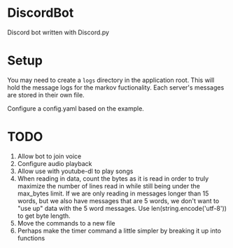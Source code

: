 # DiscordBot
Discord bot written with Discord.py

# Setup
You may need to create a `logs` directory in the application root. This will hold the message logs for the markov fuctionality. Each server's messages are stored in their own file.

Configure a config.yaml based on the example.

# TODO
1. Allow bot to join voice
2. Configure audio playback
3. Allow use with youtube-dl to play songs
4. When reading in data, count the bytes as it is read in order to truly maximize the number of lines read in while still being under the max_bytes limit. If we are only reading in messages longer than 15 words, but we also have messages that are 5 words, we don't want to "use up" data with the 5 word messages. Use len(string.encode('utf-8')) to get byte length.
5. Move the commands to a new file
6. Perhaps make the timer command a little simpler by breaking it up into functions